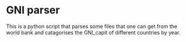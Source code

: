 GNI parser
=====================

This is a python script that parses some files that one can get from the world bank and catagorises the GNI_capit of different countries by year. 